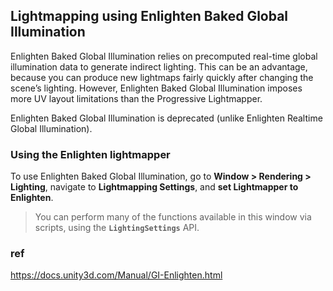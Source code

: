 ## Lightmapping using Enlighten Baked Global Illumination
Enlighten Baked Global Illumination relies on precomputed real-time global illumination data to generate indirect lighting. This can be an advantage, because you can produce new lightmaps fairly quickly after changing the scene’s lighting. However, Enlighten Baked Global Illumination imposes more UV layout limitations than the Progressive Lightmapper.

Enlighten Baked Global Illumination is deprecated (unlike Enlighten Realtime Global Illumination).


### Using the Enlighten lightmapper

To use Enlighten Baked Global Illumination, go to **Window > Rendering > Lighting**, navigate to **Lightmapping Settings**, and **set Lightmapper to Enlighten**.

> You can perform many of the functions available in this window via scripts, using the **`LightingSettings`** API.

### ref

https://docs.unity3d.com/Manual/GI-Enlighten.html

